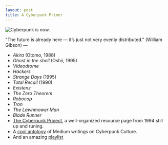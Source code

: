```yaml
---
layout: post
title: A Cyberpunk Primer
---
```


![Cyberpunk is now.](http://www.neondystopia.com/wp-content/uploads/2015/01/Cyberpunk_Is_Now_by_Khultar.jpg)

<p class="message">
  "The future is already here — it’s just not very evenly distributed." (William Gibson)
  —
</p>

- *Akira* (Otomo, 1988)
- *Ghost in the shell* (Oshii, 1995)
- *Videodrome*
- *Hackers*
- *Strange Days* (1995)
- *Total Recall* (1990)
- *Existenz*
- *The Zero Theorem*
- *Robocop*
- *Tron*
- *The Lawnmower Man*
- *Blade Runner*
- [The Cyberpunk Project](http://project.cyberpunk.ru/idb/movies.html), a well-organized resource page from 1994 still up and runing. 
- A [cool antology](https://medium.com/cyberpunk-culture) of Medium writings on Cyberpunk Culture.
- And an amazing [playlist](https://www.neondystopia.com/cyberpunk-music/cyberpunk-music-dossier-september-2017/)